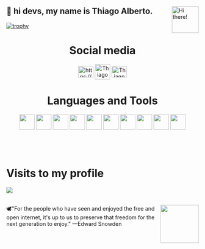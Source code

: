 <div>
  <img src="https://media.giphy.com/media/U8HE8c3dRgGAxxIxfY/giphy.gif" width="70px" align="right" alt="Hi there!">
  <h2>👋 hi devs, my name is Thiago Alberto.</h2>
</div>
<div>
  
  [![trophy](https://github-profile-trophy.vercel.app/?username=Thiago1alberto&theme=onedark)](https://github.com/ryo-ma/github-profile-trophy)
  
</div>
<h1 align="center">Social media</h1>
<div align="center">
  <div style="display: inline-block">
<a href="https://linkedin.com/in/https://www.linkedin.com/in/thiago-alberto-864121190/" target="blank"><img align="center" src="https://raw.githubusercontent.com/rahuldkjain/github-profile-readme-generator/master/src/images/icons/Social/linked-in-alt.svg" alt="https://www.linkedin.com/in/thiago-alberto-864121190/" height="30" width="40" /></a>
<a href="https://discord.gg/Thiago Albert0#2726" target="blank"><img align="center" src="https://raw.githubusercontent.com/rahuldkjain/github-profile-readme-generator/master/src/images/icons/Social/discord.svg" alt="Thiago Albert0#2726" height="40" width="40" /></a>
<a href="https://wa.me/qr/NTC2WJMV7MTMA1" target="blank"><img align="center" src="https://raw.githubusercontent.com/rahuldkjain/github-profile-readme-generator/master/src/images/icons/Social/whatsapp.svg" alt="Thiago Albert0#2726" height="30" width="40" /></a>
</div> 
 <h1 align="center">Languages and Tools</h1> 
            <img src = "https://cdn.jsdelivr.net/gh/devicons/devicon/icons/java/java-original.svg" width="40" height="40"/>
            <img src = "https://cdn.jsdelivr.net/gh/devicons/devicon/icons/python/python-original.svg" width="40" height="40"/>      
            <img src = "https://cdn.jsdelivr.net/gh/devicons/devicon/icons/html5/html5-original.svg" width="40" height="40"/> 
            <img src = "https://cdn.jsdelivr.net/gh/devicons/devicon/icons/c/c-original.svg" width="40" height="40"/>          
            <img src = "https://cdn.jsdelivr.net/gh/devicons/devicon/icons/vscode/vscode-original.svg" width="40" height="40"/>     
            <img src = "https://cdn.jsdelivr.net/gh/devicons/devicon/icons/pycharm/pycharm-original.svg" width="40" height="40"/>
            <img src = "https://cdn.jsdelivr.net/gh/devicons/devicon/icons/javascript/javascript-original.svg" width="40" height="40" />  
            <img src = "https://cdn.jsdelivr.net/gh/devicons/devicon/icons/css3/css3-original.svg" width="40" height="40" />          
            <img src = "https://cdn.jsdelivr.net/gh/devicons/devicon/icons/git/git-original.svg" width="40" height="40" />
            <img src = "https://cdn.jsdelivr.net/gh/devicons/devicon/icons/mysql/mysql-original.svg" width="40" height="40" />
          
          
          

<h1 align="left"></h1> 
<br>
<h1 align="left">Visits to my profile</h1> 
<div  align="left"> 
<!-- visitors count  -->   
  <img src="https://profile-counter.glitch.me/Thiago1alberto/count.svg" />  
</p>

 <br>
  <img align="right" src="https://user-images.githubusercontent.com/71457360/159799533-118f9de7-4210-414d-af1a-881adddbaa30.png" min-width="400px" max-width="400px" width="100px">
  <p1 align="center"> 🕊"For the people who have seen and enjoyed the free and open internet, it's up to us to preserve that freedom for the next generation to enjoy." —Edward Snowden</p1>
